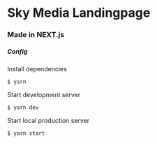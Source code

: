 # Sky Media Landingpage 
### Made in NEXT.js 
##### Config

Install dependencies
```shell
$ yarn
```

Start development server 
```shell
$ yarn dev
```

Start local production server 
```shell 
$ yarn start 
```
